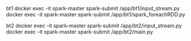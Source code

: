 bt1
docker exec -it spark-master spark-submit /app/bt1/input_stream.py
docker exec -it spark-master spark-submit /app/bt1/spark_foreachRDD.py

bt2
docker exec -it spark-master spark-submit /app/bt2/input_stream.py
docker exec -it spark-master spark-submit /app/bt2/main.py